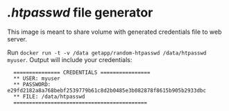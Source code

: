 # *.htpasswd* file generator

This image is meant to share volume with generated credentials file to web server.

Run `docker run -t -v /data getapp/random-htpasswd /data/htpasswd myuser`.
Output will include your credentials:
```
  =============== CREDENTIALS ================
  ** USER: myuser
  ** PASSWORD: e29fd2182a8a768bebf2539779b61c8d2b0485e3b082878f8615b905b2933dbc
  ** FILE: /data/htpasswd
  ===========================================
```
